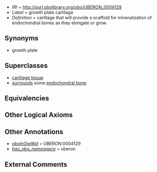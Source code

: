  * *IRI* = http://purl.obolibrary.org/obo/UBERON_0004129
 * *Label* = growth plate cartilage
 * *Definition* = cartilage that will provide a scaffold for mineralization of endochondral bones as they elongate or grow.

## Synonyms

 * growth plate

## Superclasses

 * [cartilage tissue](../../UBERON/18/UBERON_0002418.md)
 * [surrounds](../../RO/21/RO_0002221.md) some [endochondral bone](../../UBERON/13/UBERON_0002513.md)

## Equivalencies


## Other Logical Axioms


## Other Annotations

 * *[oboInOwl#id](../../id/oboInOwl#id.md)* = UBERON:0004129
 * *[has_obo_namespace](../../ce/oboInOwl#hasOBONamespace.md)* = uberon

## External Comments

